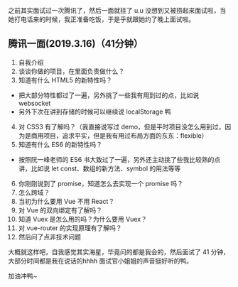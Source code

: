 之前其实面试过一次腾讯了，然后一面就挂了 u.u 没想到又被捞起来面试啦，当她打电话来的时候，我正准备吃饭，于是乎就跟她约了晚上面试啦。

## 腾讯一面(2019.3.16)（41分钟）
1. 自我介绍
2. 谈谈你做的项目，在里面负责做什么？
3. 知道有什么 HTML5 的新特性吗？
- 把大部分特性都过了一遍，另外挑了一些我有用到过的点，比如说 websocket 
- 另外下次在讲到存储的时候可以继续说 localStorage 鸭
4. 对 CSS3 有了解吗？（我直接说写过 demo，但是平时项目没怎么用到过，因为是商用项目，追求平实，但是我有用过布局方面的东东：flexible）
5. 知道有什么 ES6 的新特性吗？
- 按照阮一峰老师的 ES6 书大致过了一遍，另外还主动挑了些我比较熟的点讲，比如说 let const、数组的新方法、symbol 的用法等等
6. 你刚刚说到了 promise，知道怎么去实现一个 promise 吗？
7. 怎么跨域？
8. 当初为什么要用 Vue 不用 React？
9.  对 Vue 的双向绑定有了解吗？
10. 知道 Vuex 是怎么用的吗？为什么要用 Vuex？
11. 对 vue-router 的实现原理有了解吗？
12. 然后问了点非技术问题

大概就这样吧，自我感觉其实海星，毕竟问的都是我会的，然后面试了 41 分钟，大部分时间都是我在说话的hhhh 面试官小姐姐的声音挺好听的鸭。

加油冲鸭~

